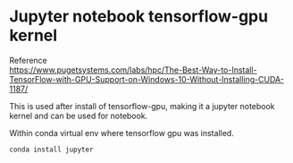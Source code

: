 # Jupyter notebook tensorflow-gpu kernel
Reference \
https://www.pugetsystems.com/labs/hpc/The-Best-Way-to-Install-TensorFlow-with-GPU-Support-on-Windows-10-Without-Installing-CUDA-1187/

This is used after install of tensorflow-gpu, making it a jupyter notebook kernel and can be used for notebook.

Within conda virtual env where tensorflow gpu was installed.
```
conda install jupyter
```
